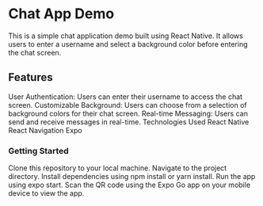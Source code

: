 # Chat App Demo
This is a simple chat application demo built using React Native. It allows users to enter a username and select a background color before entering the chat screen.

## Features
User Authentication: Users can enter their username to access the chat screen.
Customizable Background: Users can choose from a selection of background colors for their chat screen.
Real-time Messaging: Users can send and receive messages in real-time.
Technologies Used
React Native
React Navigation
Expo
### Getting Started
Clone this repository to your local machine.
Navigate to the project directory.
Install dependencies using npm install or yarn install.
Run the app using expo start.
Scan the QR code using the Expo Go app on your mobile device to view the app.